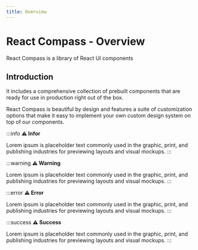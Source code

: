 ```yaml
---
title: Overview
---
```


# React Compass - Overview

<p class="description">React Compass is a library of React UI components</p>

## Introduction

It includes a comprehensive collection of prebuilt components that are ready for use in production right out of the box.

React Compass is beautiful by design and features a suite of customization options that make it easy to implement your own custom design system on top of our components.

:::info
**⚠️ Infor**

Lorem ipsum is placeholder text commonly used in the graphic, print, and publishing industries for previewing layouts and visual mockups.
:::

:::warning
**⚠️ Warning**

Lorem ipsum is placeholder text commonly used in the graphic, print, and publishing industries for previewing layouts and visual mockups.
:::

:::error
**⚠️ Error**

Lorem ipsum is placeholder text commonly used in the graphic, print, and publishing industries for previewing layouts and visual mockups.
:::

:::success
**⚠️ Success**

Lorem ipsum is placeholder text commonly used in the graphic, print, and publishing industries for previewing layouts and visual mockups.
:::
